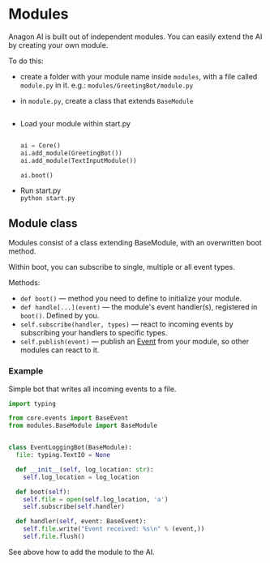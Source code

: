 # Modules

Anagon AI is built out of independent modules.
You can easily extend the AI by creating your own module.

To do this:

- create a folder with your module name inside `modules`, with a file called `module.py` in it.
  e.g.: `modules/GreetingBot/module.py`
- in `module.py`, create a class that extends `BaseModule`  
        
  ```
- Load your module within start.py

  ```python
  
  ai = Core()
  ai.add_module(GreetingBot())
  ai.add_module(TextInputModule())

  ai.boot()
  ```
- Run start.py  
  `python start.py`
## Module class

Modules consist of a class extending BaseModule, with an overwritten boot method.

Within boot, you can subscribe to single, multiple or all event types.

Methods:

- `def boot()` &mdash; method you need to define to initialize your module.
- `def handle[...](event)` &mdash; the module's event handler(s), registered in `boot()`. Defined by you.
- `self.subscribe(handler, types)` &mdash; react to incoming events by subscribing your handlers to specific types.
- `self.publish(event)` &mdash; publish an [Event](events.md) from your module, so other modules can react to it.

### Example
 
Simple bot that writes all incoming events to a file.

```python
import typing

from core.events import BaseEvent
from modules.BaseModule import BaseModule


class EventLoggingBot(BaseModule):
  file: typing.TextIO = None

  def __init__(self, log_location: str):
    self.log_location = log_location

  def boot(self):
    self.file = open(self.log_location, 'a')
    self.subscribe(self.handler)

  def handler(self, event: BaseEvent):
    self.file.write("Event received: %s\n" % (event,))
    self.file.flush()
```

See above how to add the module to the AI.